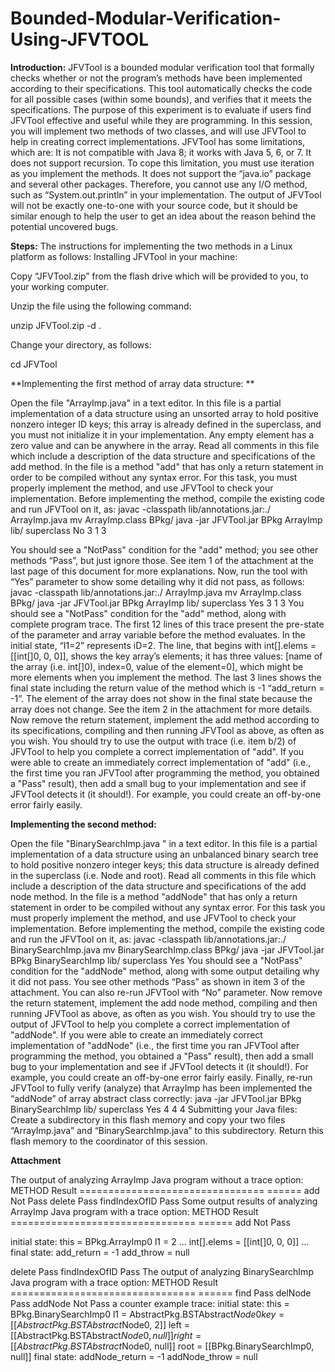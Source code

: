 # Bounded-Modular-Verification-Using-JFVTOOL

**Introduction:**
JFVTool is a bounded modular verification tool that formally checks whether or not the program’s methods have been implemented according to their specifications. This tool automatically checks the code for all possible cases (within some bounds), and verifies that it meets the specifications. 
The purpose of this experiment is to evaluate if users find JFVTool effective and useful while they are programming. In this session, you will implement two methods of two classes, and will use JFVTool to help in creating correct implementations. 
JFVTool has some limitations, which are: 
It is not compatible with Java 8; it works with Java 5, 6, or 7. 
It does not support recursion. To cope this limitation, you must use iteration as you implement the methods. 
It does not support the “java.io” package and several other packages. Therefore, you cannot use any I/O method, such as “System.out.println” in your implementation. 
The output of JFVTool will not be exactly one-to-one with your source code, but it should be similar enough to help the user to get an idea about the reason behind the potential uncovered bugs.

**Steps:**
The instructions for implementing the two methods in a Linux platform as follows: 
Installing JFVTool in your machine:

Copy “JFVTool.zip” from the flash drive which will be provided to you, to your working computer. 

Unzip the file using the following command: 

unzip JFVTool.zip -d .

Change your directory, as follows:

cd JFVTool

**Implementing the first method of array data structure: **

Open the file "ArrayImp.java" in a text editor. In this file is a partial implementation of a data structure using an unsorted array to hold positive nonzero integer ID keys; this array is already defined in the superclass, and you must not initialize it in your implementation. Any empty element has a zero value and can be anywhere in the array. Read all comments in this file which include a description of the data structure and specifications of the add method.
In the file is a method "add" that has only a return statement in order to be compiled without any syntax error. For this task, you must properly implement the method, and use JFVTool to check your implementation. 
Before implementing the method, compile the existing code and run JFVTool on it, as:
javac -classpath lib/annotations.jar:./ ArrayImp.java
mv ArrayImp.class BPkg/
java -jar JFVTool.jar BPkg ArrayImp lib/ superclass No 3 1 3

You should see a "NotPass" condition for the "add" method; you see other methods “Pass”, but just ignore those. See item 1 of the attachment at the last page of this document for more explanations.
Now, run the tool with “Yes” parameter to show some detailing why it did not pass, as follows:
javac -classpath lib/annotations.jar:./ ArrayImp.java
mv ArrayImp.class BPkg/
java -jar JFVTool.jar BPkg ArrayImp lib/ superclass Yes 3 1 3
You should see a "NotPass" condition for the "add" method, along with complete program trace. The first 12 lines of this trace present the pre-state of the parameter and array variable before the method evaluates. In the initial state, “I1=2” represents iD=2. The line, that begins with int[].elems = [[int[]0, 0, 0]], shows the key array’s elements; it has three values: [name of the array (i.e. int[]0), index=0, value of the element=0], which might be more elements when you implement the method. The last 3 lines shows the final state including the return value of the method which is -1 “add_return = -1”. The element of the array does not show in the final state because the array does not change. See the item 2 in the attachment for more details.
Now remove the return statement, implement the add method according to its specifications, compiling and then running JFVTool as above, as often as you wish. You should try to use the output with trace (i.e. item b/2) of JFVTool to help you complete a correct implementation of "add".
If you were able to create an immediately correct implementation of "add" (i.e., the first time you ran JFVTool after programming the method, you obtained a "Pass" result), then add a small bug to your implementation and see if JFVTool detects it (it should!). For example, you could create an off-by-one error fairly easily.

**Implementing the second method:**

Open the file "BinarySearchImp.java " in a text editor. In this file is a partial implementation of a data structure using an unbalanced binary search tree to hold positive nonzero integer keys; this data structure is already defined in the superclass (i.e. Node and root). Read all comments in this file which include a description of the data structure and specifications of the add node method.
In the file is a method "addNode" that has only a return statement in order to be compiled without any syntax error. For this task you must properly implement the method, and use JFVTool to check your implementation. Before implementing the method, compile the existing code and run the JFVTool on it, as:
javac -classpath lib/annotations.jar:./ BinarySearchImp.java
mv BinarySearchImp.class BPkg/
java -jar JFVTool.jar BPkg BinarySearchImp lib/ superclass Yes
You should see a "NotPass" condition for the "addNode" method, along with some output detailing why it did not pass. You see other methods “Pass” as shown in item 3 of the attachment. You can also re-run JFVTool with “No” parameter.
Now remove the return statement, implement the add node method, compiling and then running JFVTool as above, as often as you wish. You should try to use the output of JFVTool to help you complete a correct implementation of "addNode".
If you were able to create an immediately correct implementation of "addNode" (i.e., the first time you ran JFVTool after programming the method, you obtained a "Pass" result), then add a small bug to your implementation and see if JFVTool detects it (it should!). For example, you could create an off-by-one error fairly easily.
Finally, re-run JFVTool to fully verify (analyze) that ArrayImp has been implemented the “addNode” of array abstract class correctly:
          java -jar JFVTool.jar BPkg BinarySearchImp lib/ superclass Yes 4 4 4
Submitting your Java files:
Create a subdirectory in this flash memory and copy your two files “ArrayImp.java” and “BinarySearchImp.java” to this subdirectory.
Return this flash memory to the coordinator of this session.

**Attachment**

The output of analyzing ArrayImp Java program without a trace option:
METHOD	                                 		Result
================================	======
add                                      			Not Pass
delete                                   			Pass
findIndexOfID                            			Pass
Some output results of analyzing ArrayImp Java program with a trace option:
METHOD	                                 		Result
================================	======
add                                      			Not Pass

initial state:
  this = BPkg.ArrayImp0
  l1 = 2
  …
  int[].elems = [[int[]0, 0, 0]]
  …
final state:
  add_return = -1
  add_throw = null

delete                                   			Pass
findIndexOfID                            			Pass
The output of analyzing BinarySearchImp Java program with a trace option:
METHOD	                                 		Result
================================         	======
find                                     			Pass
delNode                                  			Pass
addNode                                  			Not Pass
a counter example trace:
initial state:
  this = BPkg.BinarySearchImp0
  l1 = AbstractPkg.BSTAbstract$Node0
  key = [[AbstractPkg.BSTAbstract$Node0, 2]]
  left = [[AbstractPkg.BSTAbstract$Node0, null]]
  right = [[AbstractPkg.BSTAbstract$Node0, null]]
  root = [[BPkg.BinarySearchImp0, null]]
final state:
  addNode_return = -1
  addNode_throw = null

